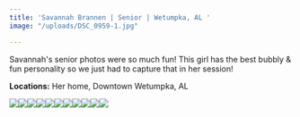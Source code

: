 ```yaml
---
title: 'Savannah Brannen | Senior | Wetumpka, AL '
image: "/uploads/DSC_0959-1.jpg"

---
```

Savannah's senior photos were so much fun! This girl has the best bubbly & fun personality so we just had to capture that in her session!

**Locations:** Her home, Downtown Wetumpka, AL 

![](/uploads/DSC_0913-1.jpg)![](/uploads/DSC_0996-1.jpg)![](/uploads/DSC_0589-1.jpg)![](/uploads/DSC_0959-1.jpg)![](/uploads/DSC_0689.jpg)![](/uploads/DSC_0595.jpg)![](/uploads/DSC_1132.jpg)![](/uploads/DSC_0957.jpg)![](/uploads/DSC_1011.jpg)![](/uploads/DSC_0534.jpg)![](/uploads/DSC_0684-2.jpg)
